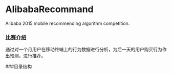 # AlibabaRecommand
 Alibaba 2015 mobile recommending algorithm competition.
 
### [比赛介绍](http://tianchi.aliyun.com/competition/introduction.htm?spm=5176.100066.333.2.YI657c&raceId=1)
通过对一个月用户在移动终端上的行为数据进行分析，为后一天的用户购买行为作出预测，进行推荐。

###目录结构

